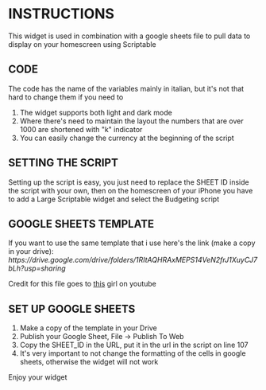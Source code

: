 <h1>INSTRUCTIONS</h1>

<p>This widget is used in combination with a google sheets file to pull data to display on your homescreen using Scriptable</p>


<h2>CODE</h2>

<p>The code has the name of the variables mainly in italian, but it's not that hard to change them if you need to</p>
<ol>
    <li>The widget supports both light and dark mode</li>
    <li>Where there's need to maintain the layout the numbers that are over 1000 are shortened with "k" indicator</li>
    <li>You can easily change the currency at the beginning of the script</li>
</ol>


<h2>SETTING THE SCRIPT</h2>

<p>Setting up the script is easy, you just need to replace the SHEET ID inside the script with your own, then on the homescreen of your iPhone you have to add a Large Scriptable widget and select the Budgeting script</p>


<h2>GOOGLE SHEETS TEMPLATE</h2>

<p>
    If you want to use the same template that i use here's the link (make a copy in your drive):<br>
    <i>https://drive.google.com/drive/folders/1RItAQHRAxMEPS14VeN2frJ1XuyCJ7bLh?usp=sharing</i>
</p>

<p>Credit for this file goes to <a href="https://www.youtube.com/channel/UCeygFwM-zH0XEfMbjmHClxA" target="_blank" rel="noopener noreferrer">this</a> girl on youtube</p>
 

<h2>SET UP GOOGLE SHEETS</h2>

<ol>
    <li>Make a copy of the template in your Drive</li>
    <li>Publish your Google Sheet, File -> Publish To Web</li>
    <li>Copy the SHEET_ID in the URL, put it in the url in the script on line 107</li>
    <li>It's very important to not change the formatting of the cells in google sheets, otherwise the widget will not work</li>
</ol>

<p>Enjoy your widget</p>
